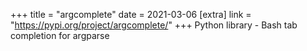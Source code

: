 +++
title = "argcomplete"
date = 2021-03-06
[extra]
link = "https://pypi.org/project/argcomplete/"
+++
Python library - Bash tab completion for argparse

